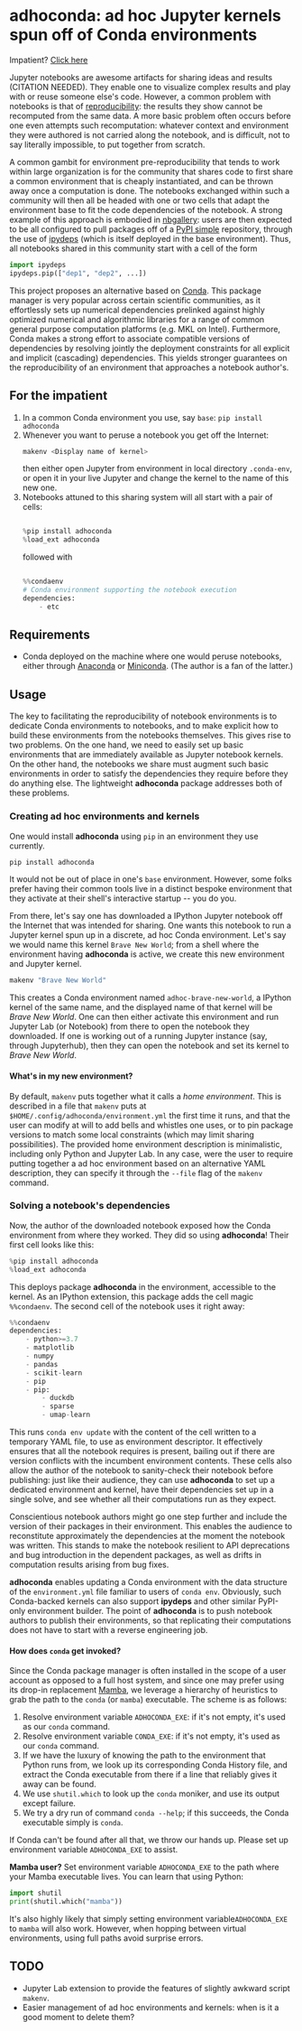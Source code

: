 # **adhoconda**: ad hoc Jupyter kernels spun off of Conda environments

Impatient? [Click here](#impatient)

Jupyter notebooks are awesome artifacts for sharing ideas and results (CITATION NEEDED).
They enable one to visualize complex results and play with or reuse someone else's code.
However, a common problem with notebooks is that of [reproducibility](https://en.wikipedia.org/wiki/Reproducibility):
the results they show cannot be recomputed from the same data.
A more basic problem often occurs before one even attempts such recomputation:
whatever context and environment they were authored is not carried along the notebook,
and is difficult, not to say literally impossible, to put together from scratch.

A common gambit for environment pre-reproducibility that tends to work within large organization is for the community that shares code to first share a common environment that is cheaply instantiated, and can be thrown away once a computation is done.
The notebooks exchanged within such a community will then all be headed with one or two cells that adapt the environment base to fit the code dependencies of the notebook.
A strong example of this approach is embodied in [nbgallery](https://github.com/nbgallery/):
users are then expected to be all configured to pull packages off of a [PyPI simple](https://peps.python.org/pep-0503/) repository, through the use of [ipydeps](https://github.com/nbgallery/ipydeps) (which is itself deployed in the base environment).
Thus, all notebooks shared in this community start with a cell of the form

```python
import ipydeps
ipydeps.pip(["dep1", "dep2", ...])
```

This project proposes an alternative based on [Conda](https://docs.conda.io/en/latest/).
This package manager is very popular across certain scientific communities, as it effortlessly sets up numerical dependencies prelinked against highly optimized numerical and algorithmic libraries for a range of common general purpose computation platforms (e.g. MKL on Intel).
Furthermore, Conda makes a strong effort to associate compatible versions of dependencies by resolving jointly the deployment constraints for all explicit and implicit (cascading) dependencies.
This yields stronger guarantees on the reproducibility of an environment that approaches a notebook author's.

## <a id="impatient"></a>For the impatient

1. In a common Conda environment you use, say `base`: `pip install adhoconda`
1. Whenever you want to peruse a notebook you get off the Internet:
    ```sh
    makenv <Display name of kernel>
    ```
    then either open Jupyter from environment in local directory `.conda-env`, or open it in your live Jupyter and change the kernel to the name of this new one.
1. Notebooks attuned to this sharing system will all start with a pair of cells:
    ```python

    %pip install adhoconda
    %load_ext adhoconda

    ```
    followed with
    ```python

    %%condaenv
    # Conda environment supporting the notebook execution
    dependencies:
        - etc

    ```

## Requirements

- Conda deployed on the machine where one would peruse notebooks, either through [Anaconda](https://www.anaconda.com/) or [Miniconda](https://docs.conda.io/en/latest/miniconda.html). (The author is a fan of the latter.)

## Usage

The key to facilitating the reproducibility of notebook environments is to dedicate Conda environments to notebooks, and to make explicit how to build these environments from the notebooks themselves.
This gives rise to two problems.
On the one hand, we need to easily set up basic environments that are immediately available as Jupyter notebook kernels.
On the other hand, the notebooks we share must augment such basic environments in order to satisfy the dependencies they require before they do anything else.
The lightweight **adhoconda** package addresses both of these problems.

### Creating ad hoc environments and kernels

One would install **adhoconda** using `pip` in an environment they use currently.

```sh
pip install adhoconda
```

It would not be out of place in one's `base` environment.
However, some folks prefer having their common tools live in a distinct bespoke environment that they activate at their shell's interactive startup -- you do you.

From there, let's say one has downloaded a IPython Jupyter notebook off the Internet that was intended for sharing.
One wants this notebook to run a Jupyter kernel spun up in a discrete, ad hoc Conda environment.
Let's say we would name this kernel `Brave New World`;
from a shell where the environment having **adhoconda** is active,
we create this new environment and Jupyter kernel.

```sh
makenv "Brave New World"
```

This creates a Conda environment named `adhoc-brave-new-world`, a IPython kernel of the same name, and the displayed name of that kernel will be *Brave New World*.
One can then either activate this environment and run Jupyter Lab (or Notebook) from there to open the notebook they downloaded.
If one is working out of a running Jupyter instance (say, through Jupyterhub), then they can open the notebook and set its kernel to *Brave New World*.

#### What's in my new environment?

By default, `makenv` puts together what it calls a *home environment*.
This is described in a file that `makenv` puts at `$HOME/.config/adhoconda/environment.yml` the first time it runs,
and that the user can modify at will to add bells and whistles one uses,
or to pin package versions to match some local constraints (which may limit sharing possibilities).
The provided home environment description is minimalistic, including only Python and Jupyter Lab.
In any case, were the user to require putting together a ad hoc environment based on an alternative YAML description, they can specify it through the `--file` flag of the `makenv` command.

### Solving a notebook's dependencies

Now, the author of the downloaded notebook exposed how the Conda environment from where they worked.
They did so using **adhoconda**!
Their first cell looks like this:

```python
%pip install adhoconda
%load_ext adhoconda
```

This deploys package **adhoconda** in the environment, accessible to the kernel.
As an IPython extension, this package adds the cell magic `%%condaenv`.
The second cell of the notebook uses it right away:

```python
%%condaenv
dependencies:
    - python>=3.7
    - matplotlib
    - numpy
    - pandas
    - scikit-learn
    - pip
    - pip:
        - duckdb
        - sparse
        - umap-learn
```

This runs `conda env update` with the content of the cell written to a temporary YAML file, to use as environment descriptor.
It effectively ensures that all the notebook requires is present,
bailing out if there are version conflicts with the incumbent environment contents.
These cells also allow the author of the notebook to sanity-check their notebook before publishing:
just like their audience, they can use **adhoconda** to set up a dedicated environment and kernel, have their dependencies set up in a single solve,
and see whether all their computations run as they expect.

Conscientious notebook authors might go one step further and include the version of their packages in their environment.
This enables the audience to reconstitute approximately the dependencies at the moment the notebook was written.
This stands to make the notebook resilient to API deprecations and bug introduction in the dependent packages, as well as drifts in computation results arising from bug fixes.

**adhoconda** enables updating a Conda environment with the data structure of the `environment.yml` file familiar to users of `conda env`.
Obviously, such Conda-backed kernels can also support **ipydeps** and other similar PyPI-only environment builder.
The point of **adhoconda** is to push notebook authors to publish their environments, so that replicating their computations does not have to start with a reverse engineering job.

#### How does `conda` get invoked?

Since the Conda package manager is often installed in the scope of a user account as opposed to a full host system,
and since one may prefer using its drop-in replacement [Mamba](https://mamba.readthedocs.io/en/latest/),
we leverage a hierarchy of heuristics to grab the path to the `conda` (or `mamba`) executable.
The scheme is as follows:

1. Resolve environment variable `ADHOCONDA_EXE`: if it's not empty, it's used as our `conda` command.
1. Resolve environment variable `CONDA_EXE`: if it's not empty, it's used as our `conda` command.
1. If we have the luxury of knowing the path to the environment that Python runs from, we look up its corresponding Conda History file, and extract the Conda executable from there if a line that reliably gives it away can be found.
1. We use `shutil.which` to look up the `conda` moniker, and use its output except failure.
1. We try a dry run of command `conda --help`; if this succeeds, the Conda executable simply is `conda`.

If Conda can't be found after all that, we throw our hands up.
Please set up environment variable `ADHOCONDA_EXE` to assist.

**Mamba user?** Set environment variable `ADHOCONDA_EXE` to the path where your Mamba executable lives. You can learn that using Python:

```python
import shutil
print(shutil.which("mamba"))
```

It's also highly likely that simply setting  environment variable`ADHOCONDA_EXE` to `mamba` will also work.
However, when hopping between virtual environments, using full paths avoid surprise errors.

## TODO

- Jupyter Lab extension to provide the features of slightly awkward script `makenv`.
- Easier management of ad hoc environments and kernels: when is it a good moment to delete them?
